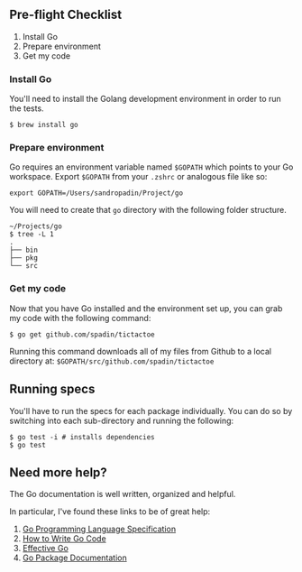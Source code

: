 ## Pre-flight Checklist

1. Install Go
2. Prepare environment
3. Get my code

### Install Go

You'll need to install the Golang development environment in order to
run the tests.

    $ brew install go

### Prepare environment

Go requires an environment variable named `$GOPATH` which points to your
Go workspace. Export `$GOPATH` from your `.zshrc` or analogous file like so:

    export GOPATH=/Users/sandropadin/Project/go 

You will need to create that `go` directory with the following folder
structure.

    ~/Projects/go
    $ tree -L 1
    .
    ├── bin
    ├── pkg
    └── src

### Get my code

Now that you have Go installed and the environment set up, you can grab
my code with the following command:

    $ go get github.com/spadin/tictactoe

Running this command downloads all of my files from Github to a local directory
at: `$GOPATH/src/github.com/spadin/tictactoe`

## Running specs

You'll have to run the specs for each package individually. You can do
so by switching into each sub-directory and running the following:

    $ go test -i # installs dependencies
    $ go test

## Need more help?

The Go documentation is well written, organized and helpful.

In particular, I've found these links to be of great help:

1. [Go Programming Language Specification][2]
1. [How to Write Go Code][3]
1. [Effective Go][1]
1. [Go Package Documentation][4]

[1]: http://golang.org/doc/effective_go.html
[2]: http://golang.org/ref/spec
[3]: http://golang.org/doc/code.html
[4]: http://golang.org/pkg/
